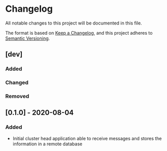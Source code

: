 # Changelog
All notable changes to this project will be documented in this file.

The format is based on [Keep a Changelog](https://keepachangelog.com/en/1.0.0/), and this project adheres to [Semantic Versioning](https://semver.org/spec/v2.0.0.html).

## [dev]
### Added
### Changed
### Removed

## [0.1.0] - 2020-08-04
### Added
- Initial cluster head application able to receive messages and stores the information in a remote database
